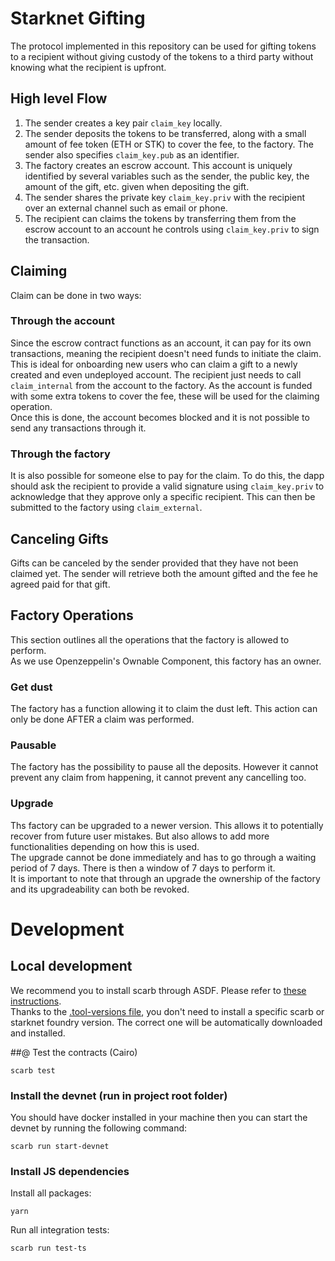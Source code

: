 # Starknet Gifting

The protocol implemented in this repository can be used for gifting tokens to a recipient without giving custody of the tokens to a third party without knowing what the recipient is upfront.

## High level Flow

1. The sender creates a key pair `claim_key` locally.
2. The sender deposits the tokens to be transferred, along with a small amount of fee token (ETH or STK) to cover the fee, to the factory. The sender also specifies `claim_key.pub` as an identifier.
3. The factory creates an escrow account. This account is uniquely identified by several variables such as the sender, the public key, the amount of the gift, etc. given when depositing the gift.
4. The sender shares the private key `claim_key.priv` with the recipient over an external channel such as email or phone.
5. The recipient can claims the tokens by transferring them from the escrow account to an account he controls using `claim_key.priv` to sign the transaction.

## Claiming

Claim can be done in two ways:

### Through the account
Since the escrow contract functions as an account, it can pay for its own transactions, meaning the recipient doesn't need funds to initiate the claim. This is ideal for onboarding new users who can claim a gift to a newly created and even undeployed account. The recipient just needs to call `claim_internal` from the account to the factory. As the account is funded with some extra tokens to cover the fee, these will be used for the claiming operation.  
Once this is done, the account becomes blocked and it is not possible to send any transactions through it.

### Through the factory
It is also possible for someone else to pay for the claim.  To do this, the dapp should ask the recipient to provide a valid signature using `claim_key.priv` to acknowledge that they approve only a specific recipient. This can then be submitted to the factory using `claim_external`.

## Canceling Gifts
Gifts can be canceled by the sender provided that they have not been claimed yet. The sender will retrieve both the amount gifted and the fee he agreed paid for that gift.


## Factory Operations
This section outlines all the operations that the factory is allowed to perform.  
As we use Openzeppelin's Ownable Component, this factory has an owner.

### Get dust
The factory has a function allowing it to claim the dust left. This action can only be done AFTER a claim was performed.

### Pausable
The factory has the possibility to pause all the deposits. However it cannot prevent any claim from happening, it cannot prevent any cancelling too.

### Upgrade
Ths factory can be upgraded to a newer version. This allows it to potentially recover from future user mistakes. But also allows to add more functionalities depending on how this is used.  
The upgrade cannot be done immediately and has to go through a waiting period of 7 days. There is then a window of 7 days to perform it.  
It is important to note that through an upgrade the ownership of the factory and its upgradeability can both be revoked.

# Development

## Local development

We recommend you to install scarb through ASDF. Please refer to [these instructions](https://docs.swmansion.com/scarb/download.html#install-via-asdf).  
Thanks to the [.tool-versions file](./.tool-versions), you don't need to install a specific scarb or starknet foundry version. The correct one will be automatically downloaded and installed.

##@ Test the contracts (Cairo)

```
scarb test
```

### Install the devnet (run in project root folder)

You should have docker installed in your machine then you can start the devnet by running the following command:

```shell
scarb run start-devnet
```

### Install JS dependencies

Install all packages:

```shell
yarn
```

Run all integration tests:

```shell
scarb run test-ts
```